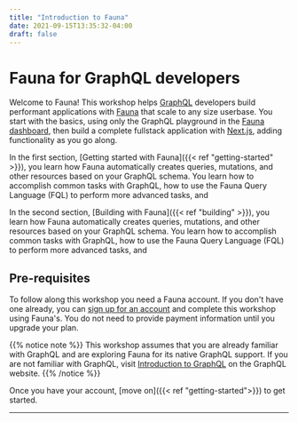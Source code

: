 ```yaml
---
title: "Introduction to Fauna"
date: 2021-09-15T13:35:32-04:00
draft: false
---
```

# Fauna for GraphQL developers

<!-- {{< youtube id="E13U4uuU2pQ" >}} -->

Welcome to Fauna! This workshop helps [GraphQL][graphql] developers build performant applications with [Fauna][fauna] that scale to any size userbase. You start with the basics, using only the GraphQL playground in the [Fauna dashboard][fauna-dashboard], then build a complete fullstack application with [Next.js][nextjs], adding functionality as you go along.

In the first section, [Getting started with Fauna]({{< ref "getting-started" >}}), you learn how Fauna automatically creates queries, mutations, and other resources based on your GraphQL schema. You learn how to accomplish common tasks with GraphQL, how to use the Fauna Query Language (FQL) to perform more advanced tasks, and 

In the second section, [Building with Fauna]({{< ref "building" >}}), you learn how Fauna automatically creates queries, mutations, and other resources based on your GraphQL schema. You learn how to accomplish common tasks with GraphQL, how to use the Fauna Query Language (FQL) to perform more advanced tasks, and 

## Pre-requisites

To follow along this workshop you need a Fauna account. If you don't have one already, you can [sign up for an account][fauna-signup] and complete this workshop using Fauna's. You do not need to provide payment information until you upgrade your plan. 

{{% notice note %}}
This workshop assumes that you are already familiar with GraphQL and are exploring Fauna for its native GraphQL support. If you are not familiar with GraphQL, visit [Introduction to GraphQL](https://graphql.org/learn/) on the GraphQL website.
{{% /notice %}}

Once you have your account, [move on]({{< ref "getting-started">}}) to get started.

---

[fauna]: https://fauna.com
[fauna-dashboard]: https://dashboard.fauna.com
[fauna-signup]: https://dashboard.fauna.com/accounts/register
[graphql]: https://graphql.org
[nextjs]: https://nextjs.org
